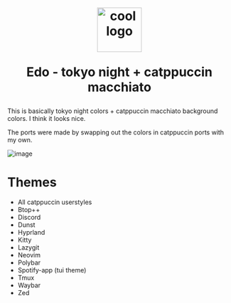 <h1 align="center">
<img height="100" src="https://github.com/user-attachments/assets/4176657a-c2f3-4f0a-817f-fd54587ac311" alt="cool logo" />
  
Edo - tokyo night + catppuccin macchiato
</h1>

This is basically tokyo night colors + catppuccin macchiato background colors. I think it looks nice.

The ports were made by swapping out the colors in catppuccin ports with my own.

![image](https://github.com/user-attachments/assets/84397c26-b47e-4136-a787-331df76a36ec)



# Themes

- All catppuccin userstyles
- Btop++
- Discord
- Dunst
- Hyprland
- Kitty
- Lazygit
- Neovim
- Polybar
- Spotify-app (tui theme)
- Tmux
- Waybar
- Zed
